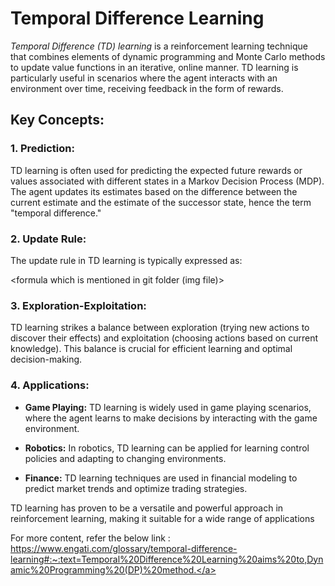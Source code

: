 # Temporal Difference Learning

*Temporal Difference (TD) learning* is a reinforcement learning technique that combines elements of dynamic programming and Monte Carlo methods to update value functions in an iterative, online manner. TD learning is particularly useful in scenarios where the agent interacts with an environment over time, receiving feedback in the form of rewards.

## Key Concepts:

### 1. Prediction:

TD learning is often used for predicting the expected future rewards or values associated with different states in a Markov Decision Process (MDP). The agent updates its estimates based on the difference between the current estimate and the estimate of the successor state, hence the term "temporal difference."

### 2. Update Rule:

The update rule in TD learning is typically expressed as:

<formula which is mentioned in git folder (img file)>

### 3. Exploration-Exploitation:

TD learning strikes a balance between exploration (trying new actions to discover their effects) and exploitation (choosing actions based on current knowledge). This balance is crucial for efficient learning and optimal decision-making.

### 4. Applications:

- **Game Playing:** TD learning is widely used in game playing scenarios, where the agent learns to make decisions by interacting with the game environment.


- **Robotics:** In robotics, TD learning can be applied for learning control policies and adapting to changing environments.

- **Finance:** TD learning techniques are used in financial modeling to predict market trends and optimize trading strategies.

TD learning has proven to be a versatile and powerful approach in reinforcement learning, making it suitable for a wide range of applications


For more content, refer the below link :
<a>https://www.engati.com/glossary/temporal-difference-learning#:~:text=Temporal%20Difference%20Learning%20aims%20to,Dynamic%20Programming%20(DP)%20method.</a>
